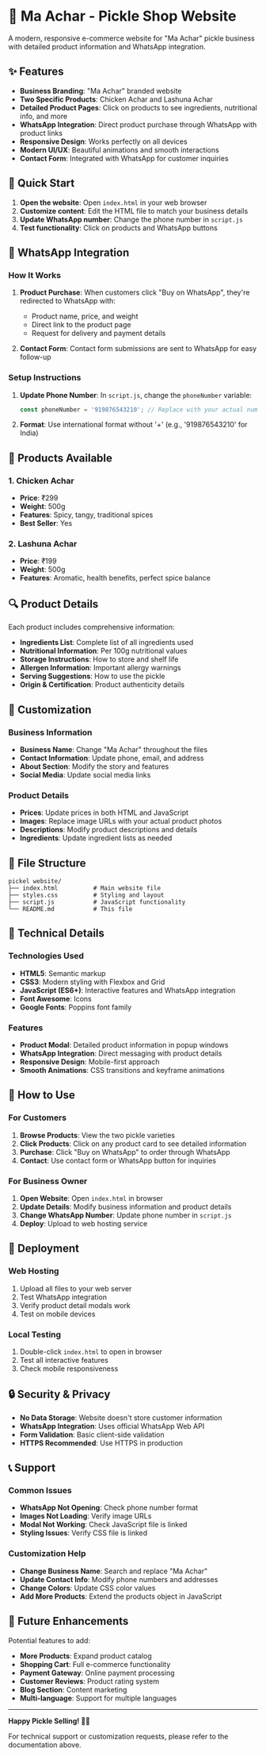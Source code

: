 # 🥒 Ma Achar - Pickle Shop Website

A modern, responsive e-commerce website for "Ma Achar" pickle business with detailed product information and WhatsApp integration.

## ✨ Features

- **Business Branding**: "Ma Achar" branded website
- **Two Specific Products**: Chicken Achar and Lashuna Achar
- **Detailed Product Pages**: Click on products to see ingredients, nutritional info, and more
- **WhatsApp Integration**: Direct product purchase through WhatsApp with product links
- **Responsive Design**: Works perfectly on all devices
- **Modern UI/UX**: Beautiful animations and smooth interactions
- **Contact Form**: Integrated with WhatsApp for customer inquiries

## 🚀 Quick Start

1. **Open the website**: Open `index.html` in your web browser
2. **Customize content**: Edit the HTML file to match your business details
3. **Update WhatsApp number**: Change the phone number in `script.js`
4. **Test functionality**: Click on products and WhatsApp buttons

## 📱 WhatsApp Integration

### How It Works

1. **Product Purchase**: When customers click "Buy on WhatsApp", they're redirected to WhatsApp with:
   - Product name, price, and weight
   - Direct link to the product page
   - Request for delivery and payment details

2. **Contact Form**: Contact form submissions are sent to WhatsApp for easy follow-up

### Setup Instructions

1. **Update Phone Number**: In `script.js`, change the `phoneNumber` variable:
   ```javascript
   const phoneNumber = '919876543210'; // Replace with your actual number
   ```

2. **Format**: Use international format without '+' (e.g., '919876543210' for India)

## 🥘 Products Available

### 1. Chicken Achar
- **Price**: ₹299
- **Weight**: 500g
- **Features**: Spicy, tangy, traditional spices
- **Best Seller**: Yes

### 2. Lashuna Achar
- **Price**: ₹199
- **Weight**: 500g
- **Features**: Aromatic, health benefits, perfect spice balance

## 🔍 Product Details

Each product includes comprehensive information:
- **Ingredients List**: Complete list of all ingredients used
- **Nutritional Information**: Per 100g nutritional values
- **Storage Instructions**: How to store and shelf life
- **Allergen Information**: Important allergy warnings
- **Serving Suggestions**: How to use the pickle
- **Origin & Certification**: Product authenticity details

## 🎨 Customization

### Business Information
- **Business Name**: Change "Ma Achar" throughout the files
- **Contact Information**: Update phone, email, and address
- **About Section**: Modify the story and features
- **Social Media**: Update social media links

### Product Details
- **Prices**: Update prices in both HTML and JavaScript
- **Images**: Replace image URLs with your actual product photos
- **Descriptions**: Modify product descriptions and details
- **Ingredients**: Update ingredient lists as needed

## 📁 File Structure

```
pickel website/
├── index.html          # Main website file
├── styles.css          # Styling and layout
├── script.js           # JavaScript functionality
└── README.md           # This file
```

## 🔧 Technical Details

### Technologies Used
- **HTML5**: Semantic markup
- **CSS3**: Modern styling with Flexbox and Grid
- **JavaScript (ES6+)**: Interactive features and WhatsApp integration
- **Font Awesome**: Icons
- **Google Fonts**: Poppins font family

### Features
- **Product Modal**: Detailed product information in popup windows
- **WhatsApp Integration**: Direct messaging with product details
- **Responsive Design**: Mobile-first approach
- **Smooth Animations**: CSS transitions and keyframe animations

## 📱 How to Use

### For Customers
1. **Browse Products**: View the two pickle varieties
2. **Click Products**: Click on any product card to see detailed information
3. **Purchase**: Click "Buy on WhatsApp" to order through WhatsApp
4. **Contact**: Use contact form or WhatsApp button for inquiries

### For Business Owner
1. **Open Website**: Open `index.html` in browser
2. **Update Details**: Modify business information and product details
3. **Change WhatsApp Number**: Update phone number in `script.js`
4. **Deploy**: Upload to web hosting service

## 🚀 Deployment

### Web Hosting
1. Upload all files to your web server
2. Test WhatsApp integration
3. Verify product detail modals work
4. Test on mobile devices

### Local Testing
1. Double-click `index.html` to open in browser
2. Test all interactive features
3. Check mobile responsiveness

## 🔒 Security & Privacy

- **No Data Storage**: Website doesn't store customer information
- **WhatsApp Integration**: Uses official WhatsApp Web API
- **Form Validation**: Basic client-side validation
- **HTTPS Recommended**: Use HTTPS in production

## 📞 Support

### Common Issues
- **WhatsApp Not Opening**: Check phone number format
- **Images Not Loading**: Verify image URLs
- **Modal Not Working**: Check JavaScript file is linked
- **Styling Issues**: Verify CSS file is linked

### Customization Help
- **Change Business Name**: Search and replace "Ma Achar"
- **Update Contact Info**: Modify phone numbers and addresses
- **Change Colors**: Update CSS color values
- **Add More Products**: Extend the products object in JavaScript

## 🌟 Future Enhancements

Potential features to add:
- **More Products**: Expand product catalog
- **Shopping Cart**: Full e-commerce functionality
- **Payment Gateway**: Online payment processing
- **Customer Reviews**: Product rating system
- **Blog Section**: Content marketing
- **Multi-language**: Support for multiple languages

---

**Happy Pickle Selling! 🥒✨**

For technical support or customization requests, please refer to the documentation above.

